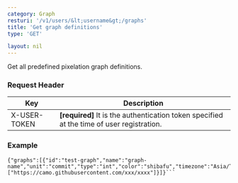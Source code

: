 ```yaml
---
category: Graph
resturi: '/v1/users/&lt;username&gt;/graphs'
title: 'Get graph definitions'
type: 'GET'

layout: nil
---
```


Get all predefined pixelation graph definitions.

### Request Header

|Key|Description|
|---|---|
|X-USER-TOKEN|**[required]** It is the authentication token specified at the time of user registration.|


### Example

```$ curl -X GET https://pixe.la/v1/users/a-know/graphs -H 'X-USER-TOKEN:thisissecret'
{"graphs":[{"id":"test-graph","name":"graph-name","unit":"commit","type":"int","color":"shibafu","timezone":"Asia/Tokyo","purgeCacheURLs":["https://camo.githubusercontent.com/xxx/xxxx"]}]}```
